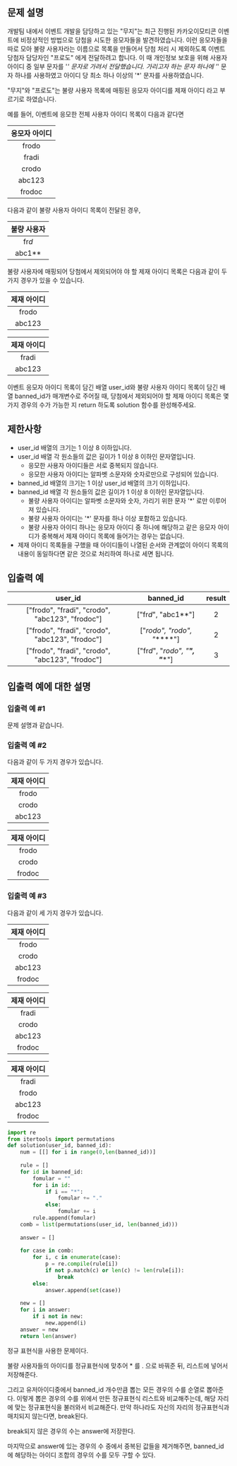 ## 문제 설명
개발팀 내에서 이벤트 개발을 담당하고 있는 "무지"는 최근 진행된 카카오이모티콘 이벤트에 비정상적인 방법으로 당첨을 시도한 응모자들을 발견하였습니다. 이런 응모자들을 따로 모아 불량 사용자라는 이름으로 목록을 만들어서 당첨 처리 시 제외하도록 이벤트 당첨자 담당자인 "프로도" 에게 전달하려고 합니다. 이 때 개인정보 보호을 위해 사용자 아이디 중 일부 문자를 '*' 문자로 가려서 전달했습니다. 가리고자 하는 문자 하나에 '*' 문자 하나를 사용하였고 아이디 당 최소 하나 이상의 '*' 문자를 사용하였습니다.

"무지"와 "프로도"는 불량 사용자 목록에 매핑된 응모자 아이디를 제재 아이디 라고 부르기로 하였습니다.

예를 들어, 이벤트에 응모한 전체 사용자 아이디 목록이 다음과 같다면

|응모자 아이디|
|:---:|
|frodo|
|fradi|
|crodo|
|abc123|
|frodoc|

다음과 같이 불량 사용자 아이디 목록이 전달된 경우,

|불량 사용자|
|:---:|
|fr*d*|
|abc1**|

불량 사용자에 매핑되어 당첨에서 제외되어야 야 할 제재 아이디 목록은 다음과 같이 두 가지 경우가 있을 수 있습니다.

|제재 아이디|
|:---:|
|frodo|
|abc123|

|제재 아이디|
|:---:|
|fradi|
|abc123|

이벤트 응모자 아이디 목록이 담긴 배열 user_id와 불량 사용자 아이디 목록이 담긴 배열 banned_id가 매개변수로 주어질 때, 당첨에서 제외되어야 할 제재 아이디 목록은 몇가지 경우의 수가 가능한 지 return 하도록 solution 함수를 완성해주세요.

## 제한사항
* user_id 배열의 크기는 1 이상 8 이하입니다.
* user_id 배열 각 원소들의 값은 길이가 1 이상 8 이하인 문자열입니다.
    * 응모한 사용자 아이디들은 서로 중복되지 않습니다.
    * 응모한 사용자 아이디는 알파벳 소문자와 숫자로만으로 구성되어 있습니다.
* banned_id 배열의 크기는 1 이상 user_id 배열의 크기 이하입니다.
* banned_id 배열 각 원소들의 값은 길이가 1 이상 8 이하인 문자열입니다.
    * 불량 사용자 아이디는 알파벳 소문자와 숫자, 가리기 위한 문자 '*' 로만 이루어져 있습니다.
    * 불량 사용자 아이디는 '*' 문자를 하나 이상 포함하고 있습니다.
    * 불량 사용자 아이디 하나는 응모자 아이디 중 하나에 해당하고 같은 응모자 아이디가 중복해서 제재 아이디 목록에 들어가는 경우는 없습니다.
* 제재 아이디 목록들을 구했을 때 아이디들이 나열된 순서와 관계없이 아이디 목록의 내용이 동일하다면 같은 것으로 처리하여 하나로 세면 됩니다.

## 입출력 예

|user_id| banned_id | result|
|:---:|:---:|:---:|
|["frodo", "fradi", "crodo", "abc123", "frodoc"]|	["fr*d*", "abc1**"]|	2|
|["frodo", "fradi", "crodo", "abc123", "frodoc"]|	["*rodo", "*rodo", "******"]|	2|
|["frodo", "fradi", "crodo", "abc123", "frodoc"]|	["fr*d*", "*rodo", "******", "******"]|	3|

## 입출력 예에 대한 설명
### 입출력 예 #1
문제 설명과 같습니다.

### 입출력 예 #2
다음과 같이 두 가지 경우가 있습니다.

|제재 아이디|
|:---:|
|frodo|
|crodo|
|abc123|

|제재 아이디|
|:---:|
|frodo|
|crodo|
|frodoc|

### 입출력 예 #3
다음과 같이 세 가지 경우가 있습니다.

|제재 아이디|
|:---:|
|frodo|
|crodo|
|abc123|
|frodoc|

|제재 아이디|
|:---:|
|fradi|
|crodo|
|abc123|
|frodoc|

|제재 아이디|
|:---:|
|fradi|
|frodo|
|abc123|
|frodoc|


```python
import re
from itertools import permutations
def solution(user_id, banned_id):
    num = [[] for i in range(0,len(banned_id))]
    
    rule = [] 
    for id in banned_id:
        fomular = ""
        for i in id:
            if i == "*":
                fomular += "."
            else:
                fomular += i
        rule.append(fomular)
    comb = list(permutations(user_id, len(banned_id)))
    
    answer = [] 
    
    for case in comb:
        for i, c in enumerate(case):
            p = re.compile(rule[i])
            if not p.match(c) or len(c) != len(rule[i]):
                break
        else:
            answer.append(set(case)) 
            
    new = []
    for i in answer:
        if i not in new:
            new.append(i)
    answer = new
    return len(answer)
```

정규 표현식을 사용한 문제이다.

불량 사용자들의 아이디를 정규표현식에 맞추어 \* 를 . 으로 바꿔준 뒤, 리스트에 넣어서 저장해준다.

그리고 유저아이디중에서 banned_id 개수만큼 뽑는 모든 경우의 수를 순열로 뽑아준다. 이렇게 뽑은 경우의 수를 위에서 만든 정규표현식 리스트와 비교해주는데, 해당 자리에 맞는 정규표현식을 불러와서 비교해준다. 만약 하나라도 자신의 자리의 정규표현식과 매치되지 않는다면, break된다.

break되지 않은 경우의 수는 answer에 저장한다. 

마지막으로 answer에 있는 경우의 수 중에서 중복된 값들을 제거해주면, banned_id에 해당하는 아이디 조합의 경우의 수를 모두 구할 수 있다.
